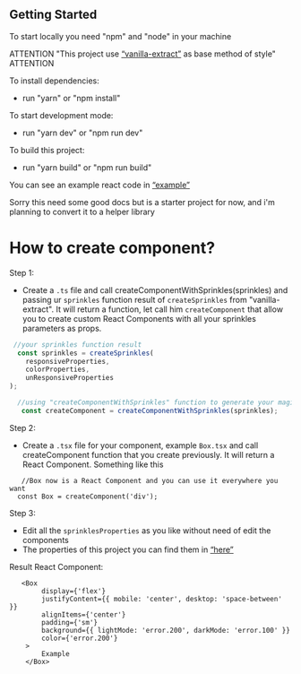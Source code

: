 ## Getting Started

To start locally you need "npm" and "node" in your machine

ATTENTION "This project use [“vanilla-extract”](https://vanilla-extract.style/) as base method of style" ATTENTION

To install dependencies:
- run "yarn" or "npm install"

To start development mode:
- run "yarn dev" or "npm run dev" 

To build this project:
- run "yarn build" or "npm run build"

You can see an example react code in [“example”](https://oscar-vanilla-kit.vercel.app/src/pages/index.tsx)

Sorry this need some good docs but is a starter project for now,
and i'm planning to convert it to a helper library


# How to create component?

Step 1:
- Create a `.ts` file and call createComponentWithSprinkles(sprinkles) and
 passing ur `sprinkles` function result of `createSprinkles` from "vanilla-extract".
 It will return a function, let call him  `createComponent` that allow you to
 create custom React Components with all your sprinkles parameters as props.

```ts
 //your sprinkles function result
  const sprinkles = createSprinkles(
    responsiveProperties,
    colorProperties,
    unResponsiveProperties
);
```

```ts
  //using "createComponentWithSprinkles" function to generate your magic function
   const createComponent = createComponentWithSprinkles(sprinkles);
```

Step 2:
- Create a `.tsx` file for your component, example `Box.tsx` and call createComponent 
function that you create previously. It will return a React Component. Something like this 

```tsx
   //Box now is a React Component and you can use it everywhere you want
  const Box = createComponent('div');
```

Step 3:
- Edit all the `sprinklesProperties` as you like without need of edit the components
- The properties of this project you can find them in [“here”](https://github.com/oscarprogrammer1996/vanilla-kit/tree/main/src/theme/sprinkles/properties)

Result React Component: 
```tsx
   <Box
        display={'flex'}
        justifyContent={{ mobile: 'center', desktop: 'space-between' }}
        alignItems={'center'}
        padding={'sm'}
        background={{ lightMode: 'error.200', darkMode: 'error.100' }}
        color={'error.200'}
    >
        Example
    </Box>      
```       




